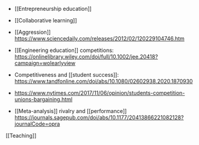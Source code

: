   - [[Entrepreneurship education]]
  - [[Collaborative learning]]

  - [[Aggression]]
    https://www.sciencedaily.com/releases/2012/02/120229104746.htm

  - [[Engineering education]]
    competitions:
    https://onlinelibrary.wiley.com/doi/full/10.1002/jee.20418?campaign=wolearlyview

  - Competitiveness and [[student success]]:
    https://www.tandfonline.com/doi/abs/10.1080/02602938.2020.1870930

  - https://www.nytimes.com/2017/11/06/opinion/students-competition-unions-bargaining.html

  - [[Meta-analysis]] rivalry and
    [[performance]]
    https://journals.sagepub.com/doi/abs/10.1177/20413866221082128?journalCode=opra

[[Teaching]]